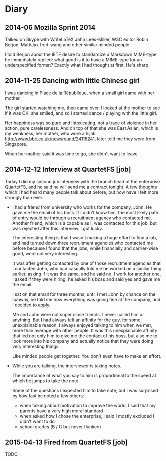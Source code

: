 # Diary

## 2014-06 Mozilla Sprint 2014

Talked on Skype with WriteLaTeX John Lees-Miller, W3C editor Robin Berjon, MathJax fred-wang and other similar minded people.

I told Berjon about the IETF desire to standardize a Markdown MIME-type, he immediately replied: what good is it to have a MIME-type for an underspecified format? Exactly what I had thought at first. He's sharp.

## 2014-11-25 Dancing with little Chinese girl

I was dancing in Place de la République, when a small girl came with her mother.

The girl started watching me, then came over. I looked at the mother to see if it was OK, she smiled, and so I started dance / playing with the little girl.

Her happiness was so pure and intoxicating, not a trace of violence in her action, pure carelessness. And on top of that she was East Asian, which is my weakness, her mother, who wore a hijab http://www.bbc.co.uk/newsround/24118241, later told me they were from Singapore.

When her mother said it was time to go, she didn't want to leave.

## 2014-12-12 Interview at QuartetFS [job]

Today I did my second job interview with the branch head of the enterprise QuartetFS, and he said he will send me a contract tonight. A few thoughts which I had heard many people talk about before, but now have I felt more strongly than ever.

-   I had a friend from university who works for the company, John. He gave me the email of his boss. If I didn't know him, the most likely path of entry would be through a recruitment agency who contacted me. Another friend, which is a capable as I, was contacted for this job, but was rejected after this interview. I got lucky.

    The interesting thing is that I wasn't making a huge effort to find a job, and had turned down three recruitment agencies who contacted me before because I found that the jobs, while financially and carrier-wise good, were not very interesting.

    It was after getting contacted by one of those recruitment agencies that I contacted John, who had casually told me he worked on a similar thing earlier, asking if it was the same, and he said no, I work for another one. I asked if they were hiring, he asked his boss and said yes and gave me the email.

    I sat on that email for three months, until I met John by chance on the subway, he told me how everything was going fine at the company, and I decided to apply.

    Me and John were not super close friends. I never called him or anything. But I had always felt an affinity for the guy, for some unexplainable reason. I always enjoyed talking to him when we met, more than average with other people. It was this unexplainable affinity that led not only him to give me the contact of his boss, but also me to look more into his company and actually notice that they were doing very interesting things.

    Like minded people get together. You don't even have to make an effort.

-   While you are talking, the interviewer is taking notes.

    The importance of what you say to him is proportional to the speed at which he jumps to take the note.

    Some of the questions I expected him to take note, but I was surprised by how fast he noted a few others:

    - when talking about motivation to improve the world, I said that my parents have a very high moral standard
    - when asked how I chose the enterprise, I said I mostly excluded I didn't want to do
    - school grades (B / C but never flunked)

## 2015-04-13 Fired from QuartetFS [job]

TODO
